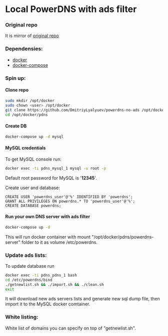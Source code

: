 Local PowerDNS with ads filter
==============================

### Original repo

It is mirror of [original repo](https://git.lyalyuev.info/silver/pdns)

### Dependensies:

* [docker](https://www.docker.com/)
* [docker-compose](https://docs.docker.com/compose/)

### Spin up:

#### Clone repo

```bash
sudo mkdir /opt/docker
sudo chown <user> /opt/docker
git clone https://github.com/DmitriyLyalyuev/powerdns-no-ads /opt/docker/pdns
cd /opt/docker/pdns
```

#### Create DB

```bash
docker-compose up -d mysql
```

#### MySQL credentials

To get MySQL console run:

```bash
docker exec -ti pdns_mysql_1 mysql -u root -p
```

Default root password for MySQL is '**12345**'.

Create user and database:

```mysql
CREATE USER 'powerdns_user'@'%' IDENTIFIED BY 'powerdns';
GRANT ALL PRIVILEGES ON powerdns.* TO 'powerdns_user'@'%';
CREATE DATABASE powerdns;
```

#### Run your own DNS server with ads filter

```bash
docker-compose up -d
```

This will run docker container with mount "/opt/docker/pdns/powerdns-server" folder to it as volume /etc/powerdns.

### Update ads lists:

To update database run 

```bash
docker exec -ti pdns_pdns_1 bash
cd /etc/powerdns/bind
./getnewlist.sh && ./import.sh && ./clean.sh
exit
```

It will download new ads servers lists and generate new sql dump file, then import it to the MySQL docker comtainer.

### White listing:

White list of domains you can specify on top of "getnewlist.sh".
